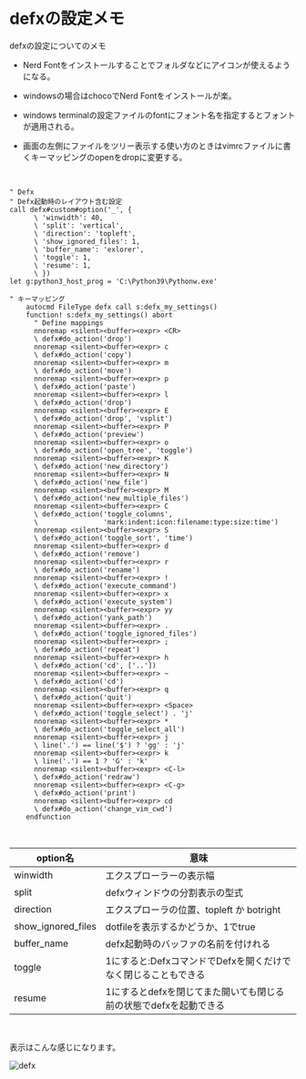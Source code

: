 # defxの設定メモ

defxの設定についてのメモ

- Nerd Fontをインストールすることでフォルダなどにアイコンが使えるようになる。

- windowsの場合はchocoでNerd Fontをインストールが楽。

- windows terminalの設定ファイルのfontにフォント名を指定するとフォントが適用される。

- 画面の左側にファイルをツリー表示する使い方のときはvimrcファイルに書くキーマッピングのopenをdropに変更する。

<br />

```
" Defx
" Defx起動時のレイアウト含む設定
call defx#custom#option('_', {
      \ 'winwidth': 40,
      \ 'split': 'vertical',
      \ 'direction': 'topleft',
      \ 'show_ignored_files': 1,
      \ 'buffer_name': 'exlorer',
      \ 'toggle': 1,
      \ 'resume': 1,
      \ })
let g:python3_host_prog = 'C:\Python39\Pythonw.exe'

" キーマッピング
	autocmd FileType defx call s:defx_my_settings()
	function! s:defx_my_settings() abort
	  " Define mappings
	  nnoremap <silent><buffer><expr> <CR>
	  \ defx#do_action('drop')
	  nnoremap <silent><buffer><expr> c
	  \ defx#do_action('copy')
	  nnoremap <silent><buffer><expr> m
	  \ defx#do_action('move')
	  nnoremap <silent><buffer><expr> p
	  \ defx#do_action('paste')
	  nnoremap <silent><buffer><expr> l
	  \ defx#do_action('drop')
	  nnoremap <silent><buffer><expr> E
	  \ defx#do_action('drop', 'vsplit')
	  nnoremap <silent><buffer><expr> P
	  \ defx#do_action('preview')
	  nnoremap <silent><buffer><expr> o
	  \ defx#do_action('open_tree', 'toggle')
	  nnoremap <silent><buffer><expr> K
	  \ defx#do_action('new_directory')
	  nnoremap <silent><buffer><expr> N
	  \ defx#do_action('new_file')
	  nnoremap <silent><buffer><expr> M
	  \ defx#do_action('new_multiple_files')
	  nnoremap <silent><buffer><expr> C
	  \ defx#do_action('toggle_columns',
	  \                'mark:indent:icon:filename:type:size:time')
	  nnoremap <silent><buffer><expr> S
	  \ defx#do_action('toggle_sort', 'time')
	  nnoremap <silent><buffer><expr> d
	  \ defx#do_action('remove')
	  nnoremap <silent><buffer><expr> r
	  \ defx#do_action('rename')
	  nnoremap <silent><buffer><expr> !
	  \ defx#do_action('execute_command')
	  nnoremap <silent><buffer><expr> x
	  \ defx#do_action('execute_system')
	  nnoremap <silent><buffer><expr> yy
	  \ defx#do_action('yank_path')
	  nnoremap <silent><buffer><expr> .
	  \ defx#do_action('toggle_ignored_files')
	  nnoremap <silent><buffer><expr> ;
	  \ defx#do_action('repeat')
	  nnoremap <silent><buffer><expr> h
	  \ defx#do_action('cd', ['..'])
	  nnoremap <silent><buffer><expr> ~
	  \ defx#do_action('cd')
	  nnoremap <silent><buffer><expr> q
	  \ defx#do_action('quit')
	  nnoremap <silent><buffer><expr> <Space>
	  \ defx#do_action('toggle_select') . 'j'
	  nnoremap <silent><buffer><expr> *
	  \ defx#do_action('toggle_select_all')
	  nnoremap <silent><buffer><expr> j
	  \ line('.') == line('$') ? 'gg' : 'j'
	  nnoremap <silent><buffer><expr> k
	  \ line('.') == 1 ? 'G' : 'k'
	  nnoremap <silent><buffer><expr> <C-l>
	  \ defx#do_action('redraw')
	  nnoremap <silent><buffer><expr> <C-g>
	  \ defx#do_action('print')
	  nnoremap <silent><buffer><expr> cd
	  \ defx#do_action('change_vim_cwd')
	endfunction
```
<br />

| option名 | 意味 |
| -- | -- |
| winwidth | エクスプローラーの表示幅 |
| split | defxウィンドウの分割表示の型式 |
| direction | エクスプローラの位置、topleft か botright |
| show_ignored_files | dotfileを表示するかどうか、1でtrue |
| buffer_name | defx起動時のバッファの名前を付けれる |
| toggle | 1にすると:DefxコマンドでDefxを開くだけでなく閉じることもできる |
| resume | 1にするとdefxを閉じてまた開いても閉じる前の状態でdefxを起動できる |

<br />

表示はこんな感じになります。

![defx](https://user-images.githubusercontent.com/43819429/141695905-cd4fdeb1-752b-4f82-b0ea-5f1b379ea478.png)




